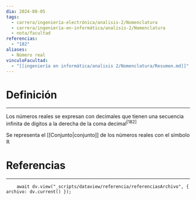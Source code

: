 ```yaml
---
dia: 2024-08-05
tags:
  - carrera/ingeniería-electrónica/analisis-2/Nomenclatura
  - carrera/ingeniería-en-informática/analisis-2/Nomenclatura
  - nota/facultad
referencias:
  - "182"
aliases:
  - Número real
vinculoFacultad:
  - "[[ingeniería en informática/analisis 2/Nomenclatura/Resumen.md]]"
---
```

# Definición
---
Los números reales se expresan con decimales que tienen una secuencia infinita de dígitos a la derecha de la coma decimal<sup><a href="#ref-182" style="color: inherit; text-decoration: none;">[182]</a></sup> 

Se representa el [[Conjunto|conjunto]] de los números reales con el símbolo $\mathbb{R}$


# Referencias
---
```dataviewjs
	await dv.view("_scripts/dataview/referencia/referenciasArchivo", { archivo: dv.current() });
```